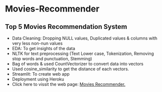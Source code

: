# Movies-Recommender
## Top 5 Movies Recommendation System
- Data Cleaning: Dropping NULL values, Duplicated values & columns with very less non-nun values
- EDA: To get insights of the data
- NLTK for text preprocessing (Text Lower case, Tokenization, Removing stop words and punctuation, Stemming)
- Bag of words & used CountVectorizer to convert data into vectors
- Used cosine_similarity to get the distance of each vectors.
- Streamlit: To create web app
- Deployment using Heroku
- Click here to vissit the web page:  [Movies Recommender.](https://m0vie-recommender.herokuapp.com/)
